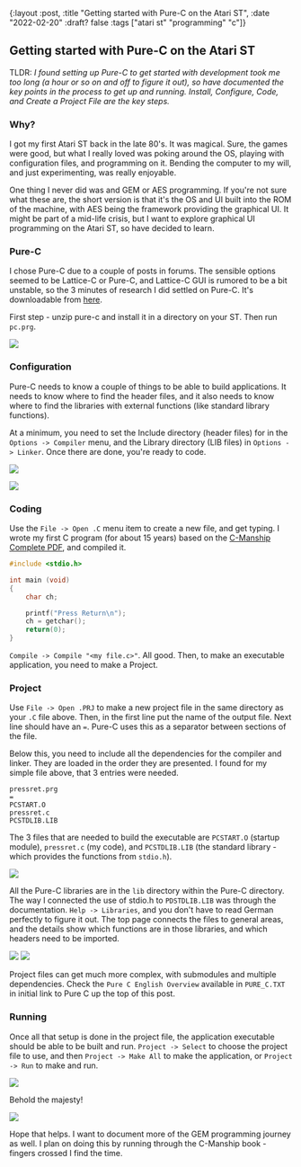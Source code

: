 {:layout :post, :title "Getting started with Pure-C on the Atari ST", :date "2022-02-20" :draft? false :tags ["atari st" "programming" "c"]}

## Getting started with Pure-C on the Atari ST

TLDR: _I found setting up Pure-C to get started with development took me too long (a hour or so on and off to figure it out), so have documented the key points in the process to get up and running. Install, Configure, Code, and Create a Project File are the key steps._

### Why?

I got my first Atari ST back in the late 80's. It was magical. Sure, the games were good, but what I really loved was poking around the OS, playing with configuration files, and programming on it. Bending the computer to my will, and just experimenting, was really enjoyable.

One thing I never did was and GEM or AES programming. If you're not sure what these are, the short version is that it's the OS and UI built into the ROM of the machine, with AES being the framework providing the graphical UI. It might be part of a mid-life crisis, but I want to explore graphical UI programming on the Atari ST, so have decided to learn.

### Pure-C

I chose Pure-C due to a couple of posts in forums. The sensible options seemed to be Lattice-C or Pure-C, and Lattice-C GUI is rumored to be a bit unstable, so the 3 minutes of research I did settled on Pure-C.  It's downloadable from [here](https://sites.google.com/site/stessential/development/pure-c).

First step - unzip pure-c and install it in a directory on your ST. Then run `pc.prg`.

![](./img/pc-prg.png)

### Configuration

Pure-C needs to know a couple of things to be able to build applications. It needs to know where to find the header files, and it also needs to know where to find the libraries with external functions (like standard library functions).

At a minimum, you need to set the Include directory (header files) for in the `Options -> Compiler` menu, and the Library directory (LIB files) in `Options -> Linker`. Once there are done, you're ready to code.

![](./img/compiler-options.png)

![](./img/linker-options.png)

### Coding

Use the `File -> Open .C` menu item to create a new file, and get typing. I wrote my first C program (for about 15 years) based on the [C-Manship Complete PDF](https://info-coach.fr/atari/software/_development/cmanship-v1.0.pdf), and compiled it.

``` c
#include <stdio.h>

int main (void)
{
    char ch;

    printf("Press Return\n");
    ch = getchar();
    return(0);
}
```

`Compile -> Compile "<my file.c>"`. All good. Then, to make an executable application, you need to make a Project.

### Project

Use `File -> Open .PRJ` to make a new project file in the same directory as your `.C` file above. Then, in the first line put the name of the output file. Next line should have an `=`. Pure-C uses this as a separator between sections of the file.

Below this, you need to include all the dependencies for the compiler and linker. They are loaded in the order they are presented. I found for my simple file above, that 3 entries were needed.

```
pressret.prg
=
PCSTART.O
pressret.c
PCSTDLIB.LIB
```

The 3 files that are needed to build the executable are `PCSTART.O` (startup module), `pressret.c` (my code), and `PCSTDLIB.LIB` (the standard library - which provides the functions from `stdio.h`).

![](./img/prj-contents.png)

All the Pure-C libraries are in the `lib` directory within the Pure-C directory. The way I connected the use of stdio.h to `PDSTDLIB.LIB` was through the documentation. `Help -> Libraries`, and you don't have to read German perfectly to figure it out. The top page connects the files to general areas, and the details show which functions are in those libraries, and which headers need to be imported.

![](./img/help-libraries.png)
![](./img/help-stdlib.png)

Project files can get much more complex, with submodules and multiple dependencies. Check the `Pure C English Overview` available in `PURE_C.TXT` in initial link to Pure C up the top of this post.

### Running

Once all that setup is done in the project file, the application executable should be able to be built and run.  `Project -> Select` to choose the project file to use, and then `Project -> Make All` to make the application, or `Project -> Run` to make and run.

![](./img/project-select.png)

Behold the majesty!

![](./img/running-pressret.png)

Hope that helps. I want to document more of the GEM programming journey as well. I plan on doing this by running through the C-Manship book - fingers crossed I find the time.
